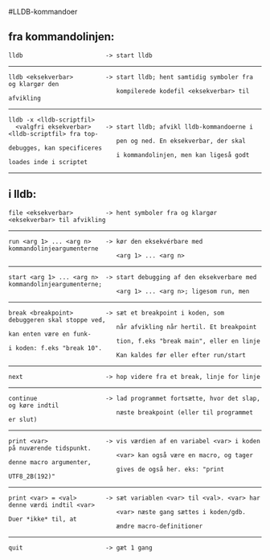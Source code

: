 #LLDB-kommandoer

## fra kommandolinjen:
    lldb                       -> start lldb
------------------------------------------------------------------------------------------------
    lldb <eksekverbar>         -> start lldb; hent samtidig symboler fra og klargør den
                                  kompilerede kodefil <eksekverbar> til afvikling
------------------------------------------------------------------------------------------------
    lldb -x <lldb-scriptfil>
      <valgfri eksekverbar>    -> start lldb; afvikl lldb-kommandoerne i <lldb-scriptfil> fra top-
                                  pen og ned. En eksekverbar, der skal debugges, kan specificeres
                                  i kommandolinjen, men kan ligeså godt loades inde i scriptet
------------------------------------------------------------------------------------------------

## i lldb:
    file <eksekverbar>         -> hent symboler fra og klargør <eksekverbar> til afvikling
------------------------------------------------------------------------------------------------
    run <arg 1> ... <arg n>    -> kør den eksekvérbare med kommandolinjeargumenterne
                                  <arg 1> ... <arg n>
------------------------------------------------------------------------------------------------
    start <arg 1> ... <arg n>  -> start debugging af den eksekverbare med kommandolinjeargumenterne;
                                  <arg 1> ... <arg n>; ligesom run, men
------------------------------------------------------------------------------------------------
    break <breakpoint>         -> sæt et breakpoint i koden, som debuggeren skal stoppe ved,
                                  når afvikling når hertil. Et breakpoint kan enten være en funk-
                                  tion, f.eks "break main", eller en linje i koden: f.eks "break 10".
                                  Kan kaldes før eller efter run/start
------------------------------------------------------------------------------------------------
    next                       -> hop videre fra et break, linje for linje
------------------------------------------------------------------------------------------------
    continue                   -> lad programmet fortsætte, hvor det slap, og køre indtil
                                  næste breakpoint (eller til programmet er slut)
------------------------------------------------------------------------------------------------
    print <var>                -> vis værdien af en variabel <var> i koden på nuværende tidspunkt.
                                  <var> kan også være en macro, og tager denne macro argumenter,
                                  gives de også her. eks: "print UTF8_2B(192)"
------------------------------------------------------------------------------------------------
    print <var> = <val>        -> sæt variablen <var> til <val>. <var> har denne værdi indtil <var>
                                  <var> næste gang sættes i koden/gdb. Duer *ikke* til, at
                                  ændre macro-definitioner
------------------------------------------------------------------------------------------------
    quit                       -> gæt 1 gang
